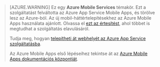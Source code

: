 >[AZURE.WARNING] Ez egy **Azure Mobile Services** témakör.  Ezt a szolgáltatást felváltotta az Azure App Service Mobile Apps, és törölve lesz az Azure-ból.  Az új mobil-háttértelepítésekhez az Azure Mobile Apps használata ajánlott.  Olvassa el [ezt az értesítést](https://azure.microsoft.com/blog/transition-of-azure-mobile-services/), ahol többet is megtudhat a szolgáltatás elavulásáról.  
> 
> Tudja meg, hogyan [telepítheti át webhelyét az Azure App Service szolgáltatásba](../articles/app-service-mobile/app-service-mobile-migrating-from-mobile-services.md).
>
> Az Azure Mobile Apps első lépéseihez tekintse át az [Azure Mobile Apps dokumentációs központját](https://azure.microsoft.com/documentation/learning-paths/appservice-mobileapps/).


<!--HONumber=Sep16_HO4-->


